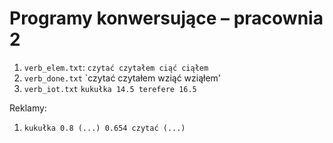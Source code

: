 # Programy konwersujące – pracownia 2

1. `verb_elem.txt`:
   `czytać czytałem
   ciąć ciąłem`
2. `verb_done.txt`
   `czytać czytałem
   wziąć wziąłem'
3. `verb_iot.txt`
   `kukułka 14.5
   terefere 16.5`


Reklamy:
1. `kukułka 0.8 (...) 0.654
   czytać (...)`